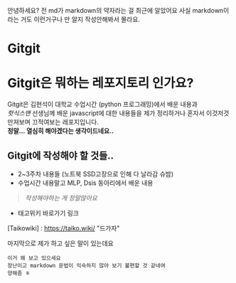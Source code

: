 안녕하세요?
전 md가 markdown의 약자라는 걸 최근에 알았어요
사실 markdown이라는 거도 이런거구나 만 알지 작성안해봐서 몰라요. <br>


Gitgit
======


# Gitgit은 뭐하는 레포지토리 인가요?
Gitgit은 김현석이 대학교 수업시간 (python 프로그래밍)에서 배운 내용과 <br> *핫식스맨* 선생님께 배운 javascript에 대한 내용들을 제가 정리하거나 혼자서 이것저것 만져보며 끄적여보는 레포지입니다. <br>
__정말... 열심히 해야겠다는 생각이드네요..__ 

## Gitgit에 작성해야 할 것들..
- 2~3주차 내용들 (노트북 SSD고장으로 인해 다 날라감 슈밤)
- 수업시간 내용말고 MLP, Dsis 동아리에서 배운 내용

> _작성해야하는 게 정말많아요_

</hr>
</hr>

* 태고위키 바로가기 링크

[Taikowiki] : https://taiko.wiki/ "드가자"


마지막으로 제가 하고 싶은 말이 있는데요
```
이거 왜 보고 있으세요
장난이고 markdown 문법이 익숙하지 않아 보기 불편할 것 같네여
양해좀 ㅎ 
```


